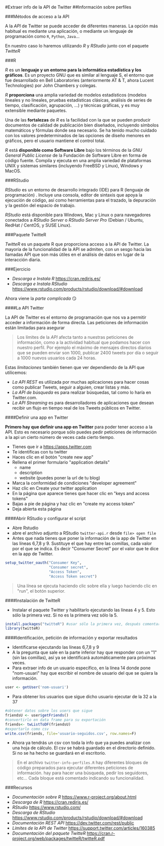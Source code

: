 #Extraer info de la API de Twitter
##Información sobre perfiles

###Métodos de acceso a la API

A la *API* de Twitter se puede acceder de diferentes maneras. La opción más habitual es mediante una aplicación, o mediante un lenguaje de programación como `R`, `Python`, `Java`...

En nuestro caso lo haremos utilizando *R* y *RStudio* junto con el paquete *TwitteR*

###R

*R* es un **lenguaje y un entorno para la informática estadística y los gráficos**. Es un proyecto GNU que es similar al lenguaje S, el entorno que fue desarrollado en Bell Laboratories (anteriormente AT & T, ahora Lucent Technologies) por John Chambers y colegas.

*R* **proporciona** una amplia variedad de modelos estadísticos (modelos lineales y no lineales, pruebas estadísticas clásicas, análisis de series de tiempo, clasificación, agrupación, ...) y técnicas gráficas, y es muy extensible mediante paquetes.

Una de las **fortalezas** de *R* es la facilidad con la que se pueden producir documentos de calidad de publicación bien diseñados, incluyendo símbolos matemáticos y fórmulas donde sea necesario. Se ha tenido mucho cuidado con los valores predeterminados de las opciones de diseño menores en gráficos, pero el usuario mantiene el control total.

*R* está **disponible como Software Libre** bajo los términos de la *GNU General Public License* de la Fundación de Software Libre en forma de código fuente. Compila y ejecuta en una amplia variedad de plataformas UNIX y sistemas similares (incluyendo FreeBSD y Linux), Windows y MacOS.

###RStudio

*RStudio* es un entorno de desarrollo integrado (IDE) para R (lenguaje de programación) . Incluye una consola, editor de sintaxis que apoya la ejecución de código, así como herramientas para el trazado, la depuración y la gestión del espacio de trabajo.

*RStudio* está disponible para Windows, Mac y Linux o para navegadores conectados a *RStudio Server* o *RStudio Server Pro* (Debian / Ubuntu, RedHat / CentOS, y SUSE Linux).

###Paquete TwitteR

*TwitteR* es un paquete R que proporciona acceso a la API de Twitter. La mayoría de la funcionalidad de la API se admiten, con un sesgo hacia las llamadas API que son más útiles en el análisis de datos en lugar de la interacción diaria.

###Ejercicio

- *Descarga e Instala R* https://cran.rediris.es/
- *Descarga e Instala RStudio* https://www.rstudio.com/products/rstudio/download/#download

Ahora viene la *parte complicada* :smirk:

####La API Twitter

La API de Twitter es el entorno de programación que nos va a permitir acceder a información de forma directa. Las peticiones de información están limitadas para asegurar

> Los límites de la *API* afecta tanto a nuestras peticiones de información, como a la actividad habitual que podamos hacer con nuestro perfil. Por ejemplo el máximo de mensajes directos diarios que se pueden enviar son 1000, publicar 2400 tweets por día o seguir a 1000 nuevos usuarios cada 24 horas.

Estas *limitaciones* también tienen que ver dependiendo de la API que utilicemos:
- *La API REST* es utilizada por muchas aplicaciones para hacer cosas como publicar Tweets, seguir a alguien, crear listas y más.
- *La API de búsqueda* es para realizar búsquedas, tal como lo haría en Twitter.com.
- *La API Streaming* es para desarrolladores de aplicaciones que desean recibir un flujo en tiempo real de los Tweets públicos en Twitter.

####Definir una app en Twitter

**Primero hay que definir una app en Twitter** para poder tener acceso a la API. Esto es necesario porque sólo puedes pedir peticiones de información a la api un cierto número de veces cada cierto tiempo. 

- Tienes que ir a https://apps.twitter.com
- Te identificas con tu twitter
- Haces clic en el botón "create new app"
- Rellena el primer formulario "application details"
	- name
	- description
	- website (puedes poner la url de tu blog)
- Marca la conformidad de condiciones "developer agreement"
- Haz clic en Create your twitter application
- En la página que aparece tienes que hacer clic en "keys and access tokens"
- Bajas a pie de página y haz clic en "create my access token"
- Deja abierta esta página

####Abrir RStudio y configurar el script

- Abre Rstudio
- abre el archivo adjunto a RStudio `twitter-api.r` desde `file> open file`
- Antes que nada tienes que poner la información de la app de Twitter en las líneas 6,7,8 y 9. Sustituye el que hay entre las comillas, cada valor por el que se indica. Es decir "Consumer Secret" por el valor que te dice en la app de Twitter.

```R
setup_twitter_oauth("Consumer Key", 
                    "Consumer secret", 
                    "Access Token", 
                    "Access Token secret")
```

> Una línea se ejecuta haciendo clic sobre ella y luego haciendo clic en "run", el botón superior.

####Instalación de TwitteR

- Instalar el paquete Twitter y habilitarlo ejecutando las líneas 4 y 5. Esto sólo la primera vez. Si no es la primera vez sólo la 5.

```R
install.packages("twitteR") #usar sólo la primera vez, después comentar con #
library(twitteR)
```

####Identificación, petición de información y exportar resultados

- Identificarse ejecutando las líneas 6,7,8 y 9
- A la pregunta que sale en la parte inferior hay que responder con un "1" (sin las comillas), así ya se identificará automáticamente para próximas veces.
- Para extraer info de un usuario específico, en la línea 14 donde pone "nom-usuari" hay que escribir el nombre de usuario del que se quiera la información.

```R
user <- getUser('nom-usuari')
```
- Para obtener los usuarios que sigue dicho usuario ejecutar de la 32 a la 37

```R
#obtener datos sobre los users que sigue
friendsU <- user$getFriends()
#convertirlo en data frame para su exportación
friends<- twListToDF(friendsU)
#exportarlo como csv
write.csv(friends, file='usuario-seguidos.csv', row.names=F)
```

- Ahora ya tendrás un csv con toda la info que ya puedes analizar con una hoja de cálculo. El csv se habrá guardado en el directorio definido. Si no se ha hecho se guardará en el escritorio.

> En el archivo `twitter-info-perfiles.R` hay diferentes bloques de código preparados para ejecutar diferentes peticiones de información. hay para hacer una búsqueda, pedir los seguidores, etc... Cada bloque está comentado indicando su funcionalidad.

###Recursos

- *Documentación sobre R* https://www.r-project.org/about.html
- *Descarga de R* https://cran.rediris.es/
- *RStudio* https://www.rstudio.com/
- *Descarga de RStudio* https://www.rstudio.com/products/rstudio/download/#download
- *Documentación REST API* https://dev.twitter.com/rest/public
- *Límites de la API de Twitter* https://support.twitter.com/articles/160385
- *Documentación del paquete TwitteR* https://cran.r-project.org/web/packages/twitteR/twitteR.pdf